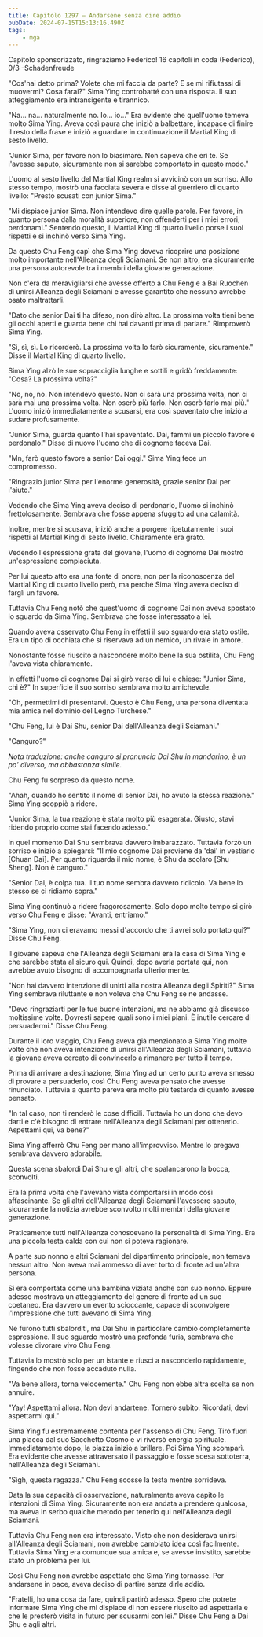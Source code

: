 ```yaml
---
title: Capitolo 1297 – Andarsene senza dire addio
pubDate: 2024-07-15T15:13:16.490Z
tags:
    - mga
---
```



Capitolo sponsorizzato, ringraziamo Federico!
16 capitoli in coda (Federico), 0/3
-Schadenfreude


"Cos'hai detto prima? Volete che mi faccia da parte? E se mi rifiutassi di muovermi? Cosa farai?" Sima Ying controbatté con una risposta. Il suo atteggiamento era intransigente e tirannico.


"Na... na... naturalmente no. Io... io..." Era evidente che quell'uomo temeva molto Sima Ying. Aveva così paura che iniziò a balbettare, incapace di finire il resto della frase e iniziò a guardare in continuazione il Martial King di sesto livello.


"Junior Sima, per favore non lo biasimare. Non sapeva che eri te. Se l'avesse saputo, sicuramente non si sarebbe comportato in questo modo."


L'uomo al sesto livello del Martial King realm si avvicinò con un sorriso. Allo stesso tempo, mostrò una facciata severa e disse al guerriero di quarto livello: "Presto scusati con junior Sima."


"Mi dispiace junior Sima. Non intendevo dire quelle parole. Per favore, in quanto persona dalla moralità superiore, non offenderti per i miei errori, perdonami." Sentendo questo, il Martial King di quarto livello porse i suoi rispetti e si inchinò verso Sima Ying.


Da questo Chu Feng capì che Sima Ying doveva ricoprire una posizione molto importante nell'Alleanza degli Sciamani. Se non altro, era sicuramente una persona autorevole tra i membri della giovane generazione.


Non c'era da meravigliarsi che avesse offerto a Chu Feng e a Bai Ruochen di unirsi Alleanza degli Sciamani e avesse garantito che nessuno avrebbe osato maltrattarli.


"Dato che senior Dai ti ha difeso, non dirò altro. La prossima volta tieni bene gli occhi aperti e guarda bene chi hai davanti prima di parlare." Rimproverò Sima Ying.


"Sì, sì, sì. Lo ricorderò. La prossima volta lo farò sicuramente, sicuramente." Disse il Martial King di quarto livello.


Sima Ying alzò le sue sopracciglia lunghe e sottili e gridò freddamente: "Cosa? La prossima volta?"


"No, no, no. Non intendevo questo. Non ci sarà una prossima volta, non ci sarà mai una prossima volta. Non oserò più farlo. Non oserò farlo mai più." L'uomo iniziò immediatamente a scusarsi, era così spaventato che iniziò a sudare profusamente.


"Junior Sima, guarda quanto l'hai spaventato. Dai, fammi un piccolo favore e perdonalo." Disse di nuovo l'uomo che di cognome faceva Dai.


"Mn, farò questo favore a senior Dai oggi." Sima Ying fece un compromesso.


"Ringrazio junior Sima per l'enorme generosità, grazie senior Dai per l'aiuto."


Vedendo che Sima Ying aveva deciso di perdonarlo, l'uomo si inchinò frettolosamente. Sembrava che fosse appena sfuggito ad una calamità.


Inoltre, mentre si scusava, iniziò anche a porgere ripetutamente i suoi rispetti al Martial King di sesto livello. Chiaramente era grato.


Vedendo l'espressione grata del giovane, l'uomo di cognome Dai mostrò un'espressione compiaciuta.


Per lui questo atto era una fonte di onore, non per la riconoscenza del Martial King di quarto livello però, ma perché Sima Ying aveva deciso di fargli un favore.


Tuttavia Chu Feng notò che quest'uomo di cognome Dai non aveva spostato lo sguardo da Sima Ying. Sembrava che fosse interessato a lei.


Quando aveva osservato Chu Feng in effetti il suo sguardo era stato ostile. Era un tipo di occhiata che si riservava ad un nemico, un rivale in amore.


Nonostante fosse riuscito a nascondere molto bene la sua ostilità, Chu Feng l'aveva vista chiaramente.


In effetti l'uomo di cognome Dai si girò verso di lui e chiese: "Junior Sima, chi è?" In superficie il suo sorriso sembrava molto amichevole.


"Oh, permettimi di presentarvi. Questo è Chu Feng, una persona diventata mia amica nel dominio del Legno Turchese."


"Chu Feng, lui è Dai Shu, senior Dai dell'Alleanza degli Sciamani."


"Canguro?"


<em>Nota traduzione: anche canguro si pronuncia Dai Shu in mandarino, è un po' diverso, ma abbastanza simile.</em>


Chu Feng fu sorpreso da questo nome.


"Ahah, quando ho sentito il nome di senior Dai, ho avuto la stessa reazione." Sima Ying scoppiò a ridere.


"Junior Sima, la tua reazione è stata molto più esagerata. Giusto, stavi ridendo proprio come stai facendo adesso."


In quel momento Dai Shu sembrava davvero imbarazzato. Tuttavia forzò un sorriso e iniziò a spiegarsi: "Il mio cognome Dai proviene da 'dai' in vestiario [Chuan Dai]. Per quanto riguarda il mio nome, è Shu da scolaro [Shu Sheng]. Non è canguro."


"Senior Dai, è colpa tua. Il tuo nome sembra davvero ridicolo. Va bene lo stesso se ci ridiamo sopra."


Sima Ying continuò a ridere fragorosamente. Solo dopo molto tempo si girò verso Chu Feng e disse: "Avanti, entriamo."


"Sima Ying, non ci eravamo messi d'accordo che ti avrei solo portato qui?" Disse Chu Feng.


Il giovane sapeva che l'Alleanza degli Sciamani era la casa di Sima Ying e che sarebbe stata al sicuro qui. Quindi, dopo averla portata qui, non avrebbe avuto bisogno di accompagnarla ulteriormente.


"Non hai davvero intenzione di unirti alla nostra Alleanza degli Spiriti?" Sima Ying sembrava riluttante e non voleva che Chu Feng se ne andasse.


"Devo ringraziarti per le tue buone intenzioni, ma ne abbiamo già discusso moltissime volte. Dovresti sapere quali sono i miei piani. È inutile cercare di persuadermi." Disse Chu Feng.


Durante il loro viaggio, Chu Feng aveva già menzionato a Sima Ying molte volte che non aveva intenzione di unirsi all'Alleanza degli Sciamani, tuttavia la giovane aveva cercato di convincerlo a rimanere per tutto il tempo.


Prima di arrivare a destinazione, Sima Ying ad un certo punto aveva smesso di provare a persuaderlo, così Chu Feng aveva pensato che avesse rinunciato. Tuttavia a quanto pareva era molto più testarda di quanto avesse pensato.


"In tal caso, non ti renderò le cose difficili. Tuttavia ho un dono che devo darti e c'è bisogno di entrare nell'Alleanza degli Sciamani per ottenerlo. Aspettami qui, va bene?"


Sima Ying afferrò Chu Feng per mano all'improvviso. Mentre lo pregava sembrava davvero adorabile.


Questa scena sbalordì Dai Shu e gli altri, che spalancarono la bocca, sconvolti.


Era la prima volta che l'avevano vista comportarsi in modo così affascinante. Se gli altri dell'Alleanza degli Sciamani l'avessero saputo, sicuramente la notizia avrebbe sconvolto molti membri della giovane generazione.


Praticamente tutti nell'Alleanza conoscevano la personalità di Sima Ying. Era una piccola testa calda con cui non si poteva ragionare.


A parte suo nonno e altri Sciamani del dipartimento principale, non temeva nessun altro. Non aveva mai ammesso di aver torto di fronte ad un'altra persona.


Si era comportata come una bambina viziata anche con suo nonno. Eppure adesso mostrava un atteggiamento del genere di fronte ad un suo coetaneo. Era davvero un evento scioccante, capace di sconvolgere l'impressione che tutti avevano di Sima Ying.


Ne furono tutti sbalorditi, ma Dai Shu in particolare cambiò completamente espressione. Il suo sguardo mostrò una profonda furia, sembrava che volesse divorare vivo Chu Feng.


Tuttavia lo mostrò solo per un istante e riuscì a nasconderlo rapidamente, fingendo che non fosse accaduto nulla.


"Va bene allora, torna velocemente." Chu Feng non ebbe altra scelta se non annuire.


"Yay! Aspettami allora. Non devi andartene. Tornerò subito. Ricordati, devi aspettarmi qui."


Sima Ying fu estremamente contenta per l'assenso di Chu Feng. Tirò fuori una placca dal suo Sacchetto Cosmo e vi riversò energia spirituale. Immediatamente dopo, la piazza iniziò a brillare. Poi Sima Ying scomparì. Era evidente che avesse attraversato il passaggio e fosse scesa sottoterra, nell'Alleanza degli Sciamani.


"Sigh, questa ragazza." Chu Feng scosse la testa mentre sorrideva.


Data la sua capacità di osservazione, naturalmente aveva capito le intenzioni di Sima Ying. Sicuramente non era andata a prendere qualcosa, ma aveva in serbo qualche metodo per tenerlo qui nell'Alleanza degli Sciamani.


Tuttavia Chu Feng non era interessato. Visto che non desiderava unirsi all'Alleanza degli Sciamani, non avrebbe cambiato idea così facilmente. Tuttavia Sima Ying era comunque sua amica e, se avesse insistito, sarebbe stato un problema per lui.


Così Chu Feng non avrebbe aspettato che Sima Ying tornasse. Per andarsene in pace, aveva deciso di partire senza dirle addio.


"Fratelli, ho una cosa da fare, quindi partirò adesso. Spero che potrete informare Sima Ying che mi dispiace di non essere riuscito ad aspettarla e che le presterò visita in futuro per scusarmi con lei." Disse Chu Feng a Dai Shu e agli altri.
                                


                                



